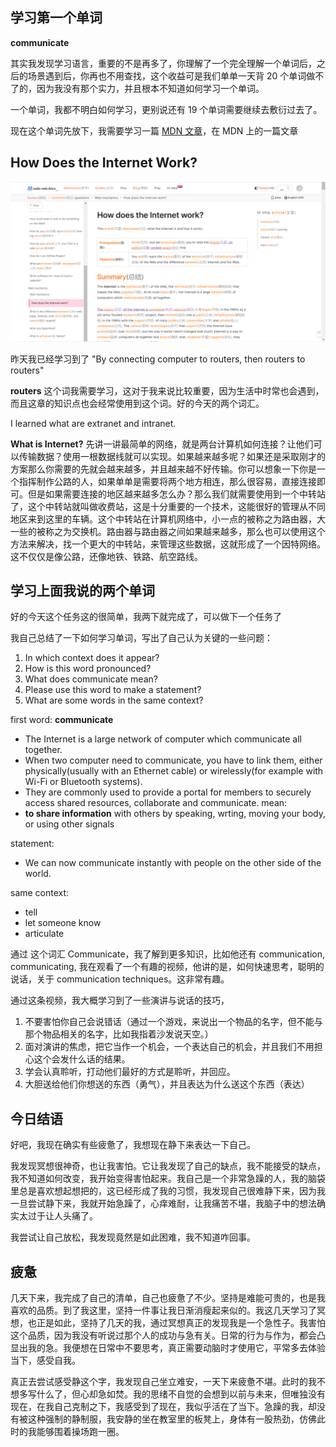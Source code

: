 ## 学习第一个单词

**communicate**

其实我发现学习语言，重要的不是再多了，你理解了一个完全理解一个单词后，之后的场景遇到后，你再也不用查找，这个收益可是我们单单一天背 20 个单词做不了的，因为我没有那个实力，并且根本不知道如何学习一个单词。

一个单词，我都不明白如何学习，更别说还有 19 个单词需要继续去敷衍过去了。

现在这个单词先放下，我需要学习一篇 [MDN 文章](https://developer.mozilla.org/en-US/docs/Learn/Common_questions/Web_mechanics/How_does_the_Internet_work#summary)，在 MDN 上的一篇文章

## How Does the Internet Work?

![](../../../../附件/Pasted%20image%2020231202134353.png)

昨天我已经学习到了 "By connecting computer to routers, then routers to routers"

**routers** 这个词我需要学习，这对于我来说比较重要，因为生活中时常也会遇到，而且这章的知识点也会经常使用到这个词。好的今天的两个词汇。

I learned what are extranet and intranet.

**What is Internet?**
先讲一讲最简单的网络，就是两台计算机如何连接？让他们可以传输数据？使用一根数据线就可以实现。如果越来越多呢？如果还是采取刚才的方案那么你需要的先就会越来越多，并且越来越不好传输。你可以想象一下你是一个指挥制作公路的人，如果单单是需要将两个地方相连，那么很容易，直接连接即可。但是如果需要连接的地区越来越多怎么办？那么我们就需要使用到一个中转站了，这个中转站就叫做收费站，这是十分重要的一个技术，这能很好的管理从不同地区来到这里的车辆。这个中转站在计算机网络中，小一点的被称之为路由器，大一些的被称之为交换机。路由器与路由器之间如果越来越多，那么也可以使用这个方法来解决，找一个更大的中转站，来管理这些数据，这就形成了一个因特网络。这不仅仅是像公路，还像地铁、铁路、航空路线。

## 学习上面我说的两个单词

好的今天这个任务这的很简单，我两下就完成了，可以做下一个任务了

我自己总结了一下如何学习单词，写出了自己认为关键的一些问题：

1. In which context does it appear?
2. How is this word pronounced?
3. What does communicate mean?
4. Please use this word to make a statement?
5. What are some words in the same context?

first word: **communicate**

- The Internet is a large network of computer which communicate all together.
- When two computer need to communicate, you have to link them, either physically(usually with an Ethernet cable) or wirelessly(for example with Wi-Fi or Bluetooth systems).
- They are commonly used to provide a portal for members to securely access shared resources, collaborate and communicate.
mean:
- **to share information** with others by speaking, wrting, moving your body, or using other signals

statement:

- We can now communicate instantly with people on the other side of the world.

same context:

- tell
- let someone know
- articulate

通过 这个词汇 Communicate，我了解到更多知识，比如他还有 communication, communicating, 我在观看了一个有趣的视频，他讲的是，如何快速思考，聪明的说话，关于 communication techniques。这非常有趣。

通过这条视频，我大概学习到了一些演讲与说话的技巧，

1. 不要害怕你自己会说错话（通过一个游戏，来说出一个物品的名字，但不能与那个物品相关的名字，比如我指着沙发说天空。）
2. 面对演讲的焦虑，把它当作一个机会，一个表达自己的机会，并且我们不用担心这个会发什么话的结果。
3. 学会认真聆听，打动他们最好的方式是聆听，并回应。
4. 大胆送给他们你想送的东西（勇气），并且表达为什么送这个东西（表达）

## 今日结语

好吧，我现在确实有些疲惫了，我想现在静下来表达一下自己。

我发现冥想很神奇，也让我害怕。它让我发现了自己的缺点，我不能接受的缺点，我不知道如何改变，我开始变得害怕起来。我自己是一个非常急躁的人，我的脑袋里总是喜欢想起想把的，这已经形成了我的习惯，我发现自己很难静下来，因为我一旦尝试静下来，我就开始急躁了，心痒难耐，让我痛苦不堪，我脑子中的想法确实太过于让人头痛了。

我尝试让自己放松，我发现竟然是如此困难，我不知道咋回事。

## 疲惫

几天下来，我完成了自己的清单，自己也疲惫了不少。坚持是难能可贵的，也是我喜欢的品质。到了我这里，坚持一件事让我日渐消瘦起来似的。我这几天学习了冥想，也正是如此，坚持了几天的我，通过冥想真正的发现我是一个急性子。我害怕这个品质，因为我没有听说过那个人的成功与急有关。日常的行为与作为，都会凸显出我的急。我便想在日常中不要思考，真正需要动脑时才使用它，平常多去体验当下，感受自我。

真正去尝试感受静这个字，我发现自己坐立难安，一天下来疲惫不堪。此时的我不想多写什么了，但心却急如焚。我的思绪不自觉的会想到以前与未来，但唯独没有现在，在我自己克制之下，我感受到了现在，我似乎活在了当下。急躁的我，却没有被这种强制的静制服，我安静的坐在教室里的板凳上，身体有一股热劲，仿佛此时的我能够围着操场跑一圈。
